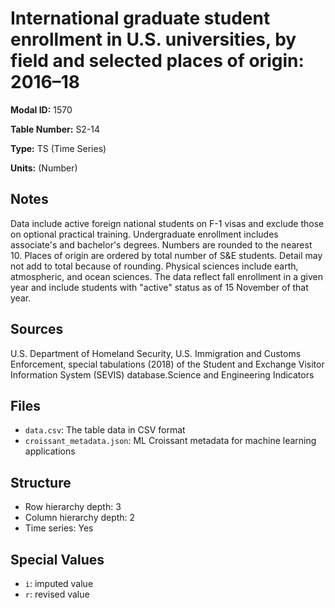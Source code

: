 # International graduate student enrollment in U.S. universities, by field and selected places of origin: 2016–18

**Modal ID:** 1570

**Table Number:** S2-14

**Type:** TS (Time Series)

**Units:** (Number)

## Notes

Data include active foreign national students on F-1 visas and exclude those on optional practical training. Undergraduate enrollment includes associate's and bachelor's degrees. Numbers are rounded to the nearest 10. Places of origin are ordered by total number of S&E students. Detail may not add to total because of rounding. Physical sciences include earth, atmospheric, and ocean sciences. The data reflect fall enrollment in a given year and include students with "active" status as of 15 November of that year.

## Sources

U.S. Department of Homeland Security, U.S. Immigration and Customs Enforcement, special tabulations (2018) of the Student and Exchange Visitor Information System (SEVIS) database.Science and Engineering Indicators

## Files

- `data.csv`: The table data in CSV format
- `croissant_metadata.json`: ML Croissant metadata for machine learning applications

## Structure

- Row hierarchy depth: 3
- Column hierarchy depth: 2
- Time series: Yes

## Special Values

- `i`: imputed value
- `r`: revised value
